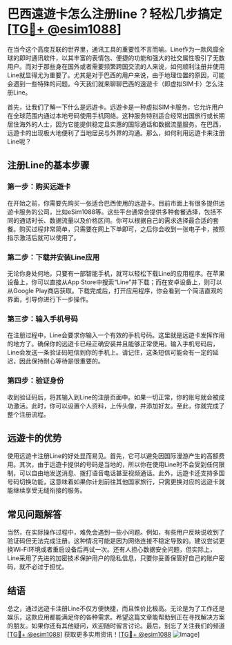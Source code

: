 # 巴西遠遊卡怎么注册line？轻松几步搞定[[TG💪+ @esim1088](https://t.me/s/esim1088)]

在当今这个高度互联的世界里，通讯工具的重要性不言而喻。Line作为一款风靡全球的即时通讯软件，以其丰富的表情包、便捷的功能和强大的社交属性吸引了无数用户。而对于那些身在国外或者需要频繁跨国交流的人来说，如何顺利注册并使用Line就显得尤为重要了。尤其是对于巴西的用户来说，由于地理位置的原因，可能会遇到一些特殊的问题。今天我们就来聊聊巴西的遠遊卡（即虚拟SIM卡）怎么注册Line。

首先，让我们了解一下什么是远遊卡。远遊卡是一种虚拟SIM卡服务，它允许用户在全球范围内通过本地号码使用手机网络。这种服务特别适合经常出国旅行或长期居住海外的人士，因为它能提供稳定且实惠的国际通话和数据流量服务。在巴西，远遊卡的出现极大地便利了当地居民与外界的沟通。那么，如何利用远遊卡来注册Line呢？

## 注册Line的基本步骤

### 第一步：购买远遊卡

在开始之前，你需要先购买一张适合巴西使用的远遊卡。目前市面上有很多提供远遊卡服务的公司，比如eSim1088等。这些平台通常会提供多种套餐选择，包括不同的通话时长、数据流量以及价格区间。你可以根据自己的需求选择最合适的套餐。购买过程非常简单，只需要在网上下单即可，之后你会收到一张电子卡，按照指示激活后就可以使用了。

### 第二步：下载并安装Line应用

无论你身处何地，只要有一部智能手机，就可以轻松下载Line的应用程序。在苹果设备上，你可以直接从App Store中搜索“Line”并下载；而在安卓设备上，则可以从Google Play商店获取。下载完成后，打开应用程序，你会看到一个简洁直观的界面，引导你进行下一步操作。

### 第三步：输入手机号码

在注册过程中，Line会要求你输入一个有效的手机号码。这里就是远遊卡发挥作用的地方了。确保你的远遊卡已经正确安装并且能够正常使用。输入手机号码后，Line会发送一条验证码短信到你的手机上。请记住，这条短信可能会有一定的延迟，因此保持耐心等待是很重要的。

### 第四步：验证身份

收到验证码后，将其输入到Line的注册页面中。如果一切正常，你的账号就会被成功激活。此时，你可以设置个人资料，上传头像，并添加好友。至此，你就完成了整个注册流程。

## 远遊卡的优势

使用远遊卡注册Line的好处显而易见。首先，它可以避免因国际漫游产生的高额费用。其次，由于远遊卡提供的号码是当地的，所以你在使用Line时不会受到任何限制，可以自由地发送消息、拨打语音电话甚至视频通话。此外，远遊卡还支持多国号码切换功能，这意味着如果你计划前往其他国家旅行，只需更换对应的远遊卡就能继续享受无缝衔接的服务。

## 常见问题解答

当然，在实际操作过程中，难免会遇到一些小问题。例如，有些用户反映说收到了验证码但无法完成注册。这种情况可能是因为网络连接不稳定导致的。建议尝试更换Wi-Fi环境或者重启设备后再试一次。还有人担心数据安全问题，但实际上，Line采用了先进的加密技术保护用户的隐私信息，只要你妥善保管好自己的账户密码，就不必过于担忧。

## 结语

总之，通过远遊卡注册Line不仅方便快捷，而且性价比极高。无论是为了工作还是娱乐，这款应用都能满足你的各种需求。希望这篇文章能帮助到正在寻找解决方案的朋友。如果你还有其他疑问，欢迎随时留言讨论。最后，别忘了关注我们的频道[[TG💪+ @esim1088](https://t.me/s/esim1088)] 获取更多实用资讯！[[TG💪+ @esim1088](https://t.me/s/esim1088) ![Image](https://i.postimg.cc/4NQfJmqS/Snipaste-2025-05-13-00-14-12.png)]